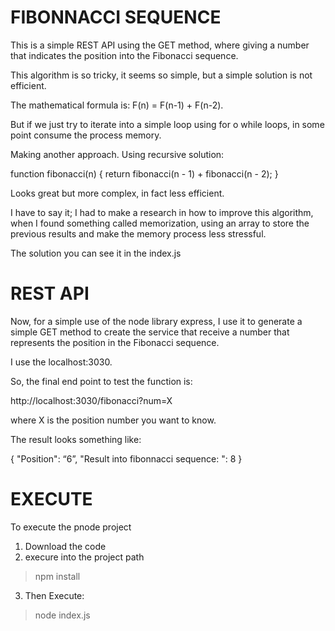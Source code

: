 # FIBONNACCI SEQUENCE

This is a simple REST API using the GET method, where giving a number that indicates the position into the Fibonacci sequence.

This algorithm is so tricky, it seems so simple, but a simple solution is not efficient.

The mathematical formula is: F(n) = F(n-1) + F(n-2).

But if we just try to iterate into a simple loop using for o while loops, in some point consume the process memory.

Making another approach. Using recursive solution:

function fibonacci(n) {
  return fibonacci(n - 1) + fibonacci(n - 2);
}

Looks great but more complex, in fact less efficient.

I have to say it;  I had to make a research in how to improve this algorithm, when I found something called memorization, using an array to store the previous results and make the memory process less stressful.

The solution you can see it in the index.js

# REST API 

Now, for a simple use of the node library express, I use it to generate a simple GET method to create the service that receive a number that represents the position in the Fibonacci sequence.

I use the localhost:3030.

So, the final end point to test the function is:

http://localhost:3030/fibonacci?num=X

where X is the position number you want to know.

The result looks something like:

{
  "Position":  “6”,
  "Result into fibonnacci sequence: ": 8
}

# EXECUTE

To execute the pnode project
1. Download the code
2. execure into the project path 
  > npm install 
3. Then Execute:
  > node index.js